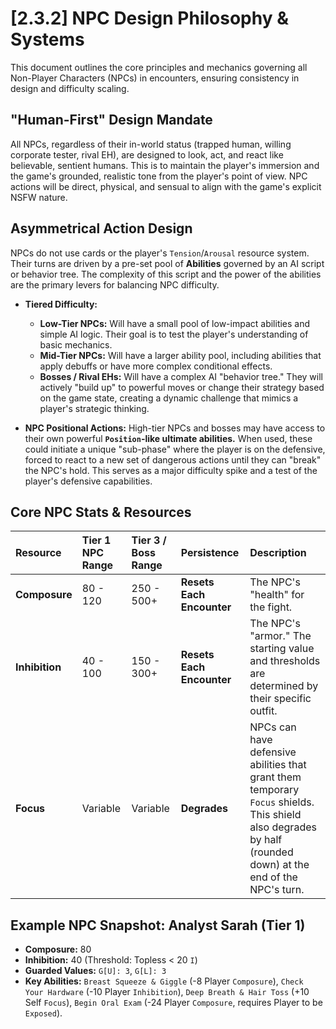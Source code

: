 <!-- Filename: LDD/2_Gameplay_Systems/2.3.2_NPC_Design_Philosophy.md -->

# [2.3.2] NPC Design Philosophy & Systems

This document outlines the core principles and mechanics governing all Non-Player Characters (NPCs) in encounters, ensuring consistency in design and difficulty scaling.

## "Human-First" Design Mandate
All NPCs, regardless of their in-world status (trapped human, willing corporate tester, rival EH), are designed to look, act, and react like believable, sentient humans. This is to maintain the player's immersion and the game's grounded, realistic tone from the player's point of view. NPC actions will be direct, physical, and sensual to align with the game's explicit NSFW nature.

## Asymmetrical Action Design
NPCs do not use cards or the player's `Tension`/`Arousal` resource system. Their turns are driven by a pre-set pool of **Abilities** governed by an AI script or behavior tree. The complexity of this script and the power of the abilities are the primary levers for balancing NPC difficulty.

*   **Tiered Difficulty:**
    *   **Low-Tier NPCs:** Will have a small pool of low-impact abilities and simple AI logic. Their goal is to test the player's understanding of basic mechanics.
    *   **Mid-Tier NPCs:** Will have a larger ability pool, including abilities that apply debuffs or have more complex conditional effects.
    *   **Bosses / Rival EHs:** Will have a complex AI "behavior tree." They will actively "build up" to powerful moves or change their strategy based on the game state, creating a dynamic challenge that mimics a player's strategic thinking.

*   **NPC Positional Actions:** High-tier NPCs and bosses may have access to their own powerful **`Position`-like ultimate abilities.** When used, these could initiate a unique "sub-phase" where the player is on the defensive, forced to react to a new set of dangerous actions until they can "break" the NPC's hold. This serves as a major difficulty spike and a test of the player's defensive capabilities.

## Core NPC Stats & Resources

| Resource      | Tier 1 NPC Range | Tier 3 / Boss Range | Persistence             | Description                                                                              |
| :------------ | :--------------- | :------------------ | :---------------------- | :--------------------------------------------------------------------------------------- |
| **Composure** | 80 - 120         | 250 - 500+          | **Resets Each Encounter** | The NPC's "health" for the fight.                                                        |
| **Inhibition**  | 40 - 100         | 150 - 300+          | **Resets Each Encounter** | The NPC's "armor." The starting value and thresholds are determined by their specific outfit. |
| **Focus**       | Variable         | Variable            | **Degrades**            | NPCs can have defensive abilities that grant them temporary `Focus` shields. This shield also degrades by half (rounded down) at the end of the NPC's turn. |

## Example NPC Snapshot: Analyst Sarah (Tier 1)

*   **Composure:** 80
*   **Inhibition:** 40 (Threshold: Topless < 20 `I`)
*   **Guarded Values:** `G[U]: 3`, `G[L]: 3`
*   **Key Abilities:** `Breast Squeeze & Giggle` (-8 Player `Composure`), `Check Your Hardware` (-10 Player `Inhibition`), `Deep Breath & Hair Toss` (+10 Self `Focus`), `Begin Oral Exam` (-24 Player `Composure`, requires Player to be `Exposed`).